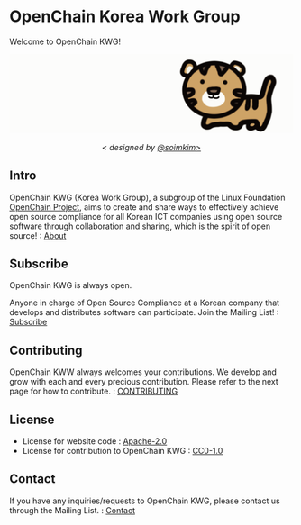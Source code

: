 # OpenChain Korea Work Group

Welcome to OpenChain KWG!

![kwg-logo.gif](./__document/logo/kwg-logo-ani.gif)
<p align="center"> <i>< designed by <a href="https://github.com/soimkim" target="_blank">@soimkim></a></i></p>

## Intro

OpenChain KWG (Korea Work Group), a subgroup of the Linux Foundation [OpenChain Project](https://www.openchainproject.org/), aims to create and share ways to effectively achieve open source compliance for all Korean ICT companies using open source software through collaboration and sharing, which is the spirit of open source! : [About](https://openchain-project.github.io/OpenChain-KWG/about/)

## Subscribe

OpenChain KWG is always open.

Anyone in charge of Open Source Compliance at a Korean company that develops and distributes software can participate. Join the Mailing List! :  [Subscribe](https://openchain-project.github.io/OpenChain-KWG/about/subscribe/)

## Contributing

OpenChain KWW always welcomes your contributions. We develop and grow with each and every precious contribution. Please refer to the next page for how to contribute. :  [CONTRIBUTING](CONTRIBUTING.md)

## License

* License for website code : [Apache-2.0](./LICENSE)
* License for contribution to OpenChain KWG : [CC0-1.0](https://creativecommons.org/publicdomain/zero/1.0/)

## Contact

If you have any inquiries/requests to OpenChain KWG, please contact us through the Mailing List. : [Contact](https://openchain-project.github.io/OpenChain-KWG/about/contact/)


